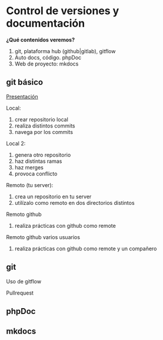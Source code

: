 # Control de versiones y documentación

**¿Qué contenidos veremos?**

1. git, plataforma hub (github|gitlab), gitflow
2. Auto docs, código. phpDoc
3. Web de proyecto: mkdocs

## git básico

[Presentación](https://prezi.com/pe4lnopia-fq/git-presentacion/)

Local:

1. crear repositorio local
2. realiza distintos commits
3. navega por los commits

Local 2:

1. genera otro repositorio
2. haz distintas ramas
3. haz merges
4. provoca conflicto

Remoto (tu server):

1. crea un repositorio en tu server
2. utilízalo como remoto en dos directorios distintos

Remoto github

1. realiza prácticas con github como remote

Remoto github varios usuarios

1. realiza prácticas con github como remote y un compañero

## git

Uso de gitflow

Pullrequest

## phpDoc

## mkdocs

